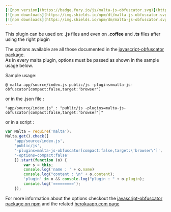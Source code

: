 ```yaml
---
[![npm version](https://badge.fury.io/js/malta-js-obfuscator.svg)](http://badge.fury.io/js/malta-js-obfuscator)
[![npm downloads](https://img.shields.io/npm/dt/malta-js-obfuscator.svg)](https://npmjs.org/package/malta-js-obfuscator)
[![npm downloads](https://img.shields.io/npm/dm/malta-js-obfuscator.svg)](https://npmjs.org/package/malta-js-obfuscator)  
---  
```


This plugin can be used on: **.js** files and even on **.coffee** and **.ts** files after using the right plugin

The options available are all those documented in the [javascript-obfuscator package](https://www.npmjs.com/package/javascript-obfuscator).  
As in every malta plugin, options must be passed as shown in the sample usage below.  

Sample usage:  
```
@ malta app/source/index.js public/js -plugins=malta-js-obfuscator[compact:false,target:'browser']
```
or in the .json file :
```
"app/source/index.js" : "public/js -plugins=malta-js-obfuscator[compact:false,target:'browser']"
```
or in a script : 
``` js
var Malta = require('malta');
Malta.get().check([
    'app/source/index.js',
    'public/js',
    '-plugins=malta-js-obfuscator[compact:false,target:\'browser\']',
    '-options=compact:false'
    ]).start(function (o) {
        var s = this;
        console.log('name : ' + o.name)
        console.log("content : \n" + o.content);
        'plugin' in o && console.log("plugin : " + o.plugin);
        console.log('=========');
    });
```
For more information about the options checkout the [javascript-obfuscator package on npm](https://www.npmjs.com/package/javascript-obfuscator) and the related [herokuapp.com page](https://javascriptobfuscator.herokuapp.com/)
